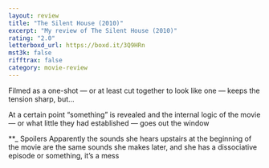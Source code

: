 ```yaml
---
layout: review
title: "The Silent House (2010)"
excerpt: "My review of The Silent House (2010)"
rating: "2.0"
letterboxd_url: https://boxd.it/3Q9HRn
mst3k: false
rifftrax: false
category: movie-review
---
```


Filmed as a one-shot — or at least cut together to look like one — keeps the tension sharp, but…

At a certain point “something” is revealed and the internal logic of the movie — or what little they had established — goes out the window

\*\*\_ Spoilers
Apparently the sounds she hears upstairs at the beginning of the movie are the same sounds she makes later, and she has a dissociative episode or something, it’s a mess
